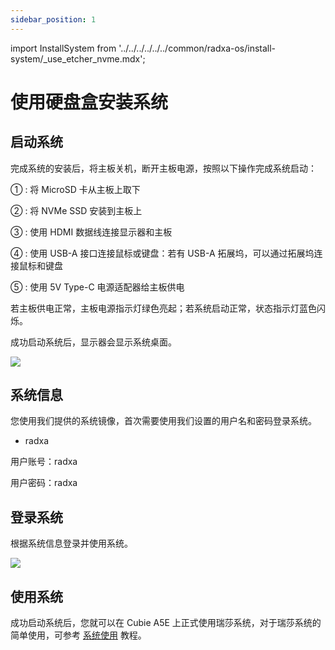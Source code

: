 ```yaml
---
sidebar_position: 1
---
```


import InstallSystem from '../../../../../../common/radxa-os/install-system/\_use_etcher_nvme.mdx';

# 使用硬盘盒安装系统

<InstallSystem />

## 启动系统

完成系统的安装后，将主板关机，断开主板电源，按照以下操作完成系统启动：

① : 将 MicroSD 卡从主板上取下

② : 将 NVMe SSD 安装到主板上

③ : 使用 HDMI 数据线连接显示器和主板

④ : 使用 USB-A 接口连接鼠标或键盘：若有 USB-A 拓展坞，可以通过拓展坞连接鼠标和键盘

⑤ : 使用 5V Type-C 电源适配器给主板供电

若主板供电正常，主板电源指示灯绿色亮起；若系统启动正常，状态指示灯蓝色闪烁。

成功启动系统后，显示器会显示系统桌面。

<div style={{ textAlign: "center" }}>
  <img
    src="/img/common/radxa-os/system-config/vnc-debian11-succ.webp"
    style={{ width: "100%", maxWidth: "1200px" }}
  />
</div>

## 系统信息

您使用我们提供的系统镜像，首次需要使用我们设置的用户名和密码登录系统。

- radxa

用户账号：radxa

用户密码：radxa

## 登录系统

根据系统信息登录并使用系统。

<div style={{ textAlign: "center" }}>
  <img
    src="/img/common/radxa-os/system-config/vnc-debian11-desktop.webp"
    style={{ width: "100%", maxWidth: "1200px" }}
  />
</div>

## 使用系统

成功启动系统后，您就可以在 Cubie A5E 上正式使用瑞莎系统，对于瑞莎系统的简单使用，可参考 [系统使用](../../../../system-config) 教程。
